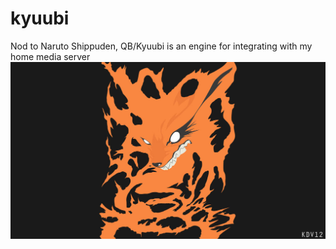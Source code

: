 # kyuubi
Nod to Naruto Shippuden, QB/Kyuubi is an engine for integrating with my home media server
![assets/kurama.jpg](/assets/kurama.jpg)
